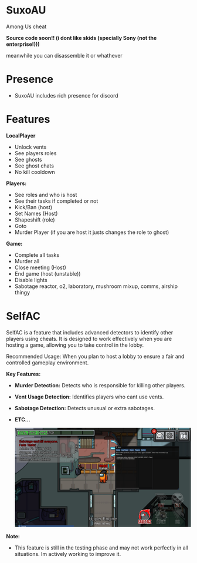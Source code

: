 # SuxoAU
Among Us cheat

**Source code soon!! (i dont like skids (specially Sony (not the enterprise!)))**

meanwhile you can disassemble it or whathever

# Presence
- SuxoAU includes rich presence for discord

# Features

**LocalPlayer**
- Unlock vents
- See players roles
- See ghosts
- See ghost chats
- No kill cooldown
  
**Players:**
  - See roles and who is host
  - See their tasks if completed or not
  - Kick/Ban (host)
  - Set Names (Host)
  - Shapeshift (role)
  - Goto
  - Murder Player (if you are host it justs changes the role to ghost)
    
**Game:**
  - Complete all tasks
  - Murder all
  - Close meeting (Host)
  - End game (host (unstable))
  - Disable lights
  - Sabotage reactor, o2, laboratory, mushroom mixup, comms, airship thingy

# SelfAC
SelfAC is a feature that includes advanced detectors to identify other players using cheats. It is designed to work effectively when you are hosting a game, allowing you to take control in the lobby.

Recommended Usage: When you plan to host a lobby to ensure a fair and controlled gameplay environment.

**Key Features:**
- **Murder Detection:** Detects who is responsible for killing other players.
- **Vent Usage Detection:** Identifies players who cant use vents.
- **Sabotage Detection:** Detects unusual or extra sabotages.
- **ETC...**

  ![hi](images/vent_detection.png)

**Note:** 
- This feature is still in the testing phase and may not work perfectly in all situations. Im actively working to improve it.
